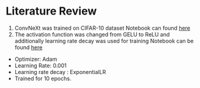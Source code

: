 # Literature Review
1. ConvNeXt was trained on CIFAR-10 dataset Notebook can found [here](https://github.com/soham-chitnis10/SAiDL-Spring-Assignment-2022/blob/main/Literature%20Review/ConvNeXt_Cifar10.ipynb)
2. The activation function was changed from GELU to ReLU and additionally learning rate decay was used for training Notebook can be found [here](https://github.com/soham-chitnis10/SAiDL-Spring-Assignment-2022/blob/main/Literature%20Review/ConvNeXt_Cifar10_ReLU.ipynb)
* Optimizer: Adam
* Learning Rate: 0.001
* Learning rate decay : ExponentialLR
* Trained for 10 epochs.
